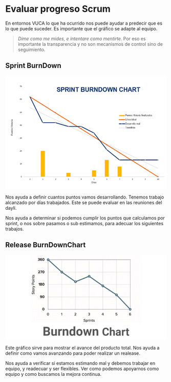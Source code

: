# Evaluar progreso Scrum 

En entornos VUCA lo que ha ocurrido nos puede ayudar a predecir que es lo que puede suceder. Es importante que el gráfico se adapte al equipo. 

>*Dime como me mides, e intentare como mentirte.* Por eso es importante la transparencia y no son mecanismos de control sino de seguimiento. 

## Sprint BurnDown

![Sprint BurnDown](progresoscrum-burndown.png)

Nos ayuda a definir cuantos puntos vamos desarrollando. 
Tenemos trabajo alcanzado por días trabajados. Este se puede evaluar en las reuniones del dayli. 

Nos ayuda a determinar si podemos cumplir los puntos que calculamos por sprint, o nos sobre pasamos o sub estimamos, para adecuar los siguientes trabajos. 


## Release BurnDownChart 

![Release burndown chart](progresoscrum-release-burndown.jpeg)

Este gráfico sirve para mostrar el avance del producto total. Nos ayuda a definir como vamos avanzando para poder realizar un realease. 

Nos ayuda a verificar si estamos estimando mal y debemos trabajar en equipo, y readecuar y ser flexibles. Ver como podemos apoyarnos como equipo y como buscamos la mejora continua. 

